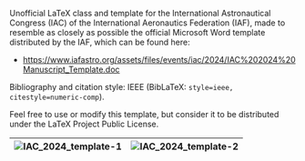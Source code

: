 Unofficial LaTeX class and template for the International Astronautical Congress (IAC) 
of the International Aeronautics Federation (IAF), made to resemble as closely as possible
the official Microsoft Word template distributed by the IAF, which can be found here:

- https://www.iafastro.org/assets/files/events/iac/2024/IAC%202024%20Manuscript_Template.doc

Bibliography and citation style: IEEE (BibLaTeX: `style=ieee, citestyle=numeric-comp`).

Feel free to use or modify this template, but consider it to be distributed under the
LaTeX Project Public License.

![IAC_2024_template-1](https://github.com/user-attachments/assets/77d2e7c6-3094-457b-8b17-ad6270ae8d0e)             |  ![IAC_2024_template-2](https://github.com/user-attachments/assets/60f278be-c402-4a19-80e4-74fb777634ee)
:-------------------------:|:-------------------------:
